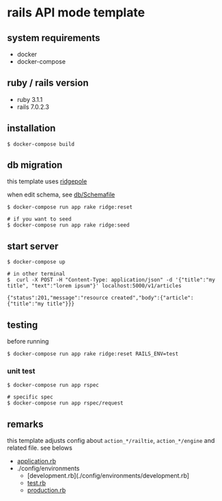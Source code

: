 # rails API mode template

## system requirements

* docker
* docker-compose

## ruby / rails version

* ruby 3.1.1
* rails 7.0.2.3

## installation

```
$ docker-compose build
```

## db migration

this template uses [ridgepole](https://github.com/ridgepole/ridgepole)

when edit schema, see [db/Schemafile](./db/Schemafile)

```
$ docker-compose run app rake ridge:reset

# if you want to seed
$ docker-compose run app rake ridge:seed
```

## start server

```
$ docker-compose up

# in other terminal
$  curl -X POST -H "Content-Type: application/json" -d '{"title":"my title", "text":"lorem ipsum"}' localhost:5000/v1/articles

{"status":201,"message":"resource created","body":{"article":{"title":"my title"}}}
```

## testing

before running

```
$ docker-compose run app rake ridge:reset RAILS_ENV=test
```

### unit test

```
$ docker-compose run app rspec

# specific spec
$ docker-compose run app rspec/request
```

## remarks

this template adjusts config about `action_*/railtie`, `action_*/engine` and related file. see belows 

* [application.rb](./config/application.rb)
* ./config/environments
  * [development.rb](./config/environments/development.rb]
  * [test.rb](./config/environments/test.rb)
  * [production.rb](./config/environments/production.rb)
